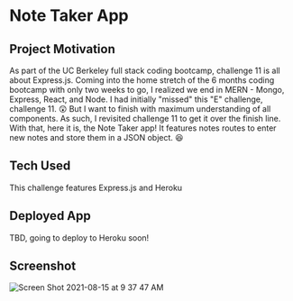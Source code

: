 # Note Taker App

## Project Motivation
As part of the UC Berkeley full stack coding bootcamp, challenge 11 is all about Express.js. Coming into the home stretch of the 6 months coding bootcamp with only two weeks to go, I realized we end in MERN - Mongo, Express, React, and Node. I had initially "missed" this "E" challenge, challenge 11. :astonished: But I want to finish with maximum understanding of all components. As such, I revisited challenge 11 to get it over the finish line. With that, here it is, the Note Taker app! It features notes routes to enter new notes and store them in a JSON object. :satisfied:

## Tech Used
This challenge features Express.js and Heroku

## Deployed App
TBD, going to deploy to Heroku soon!

## Screenshot
![Screen Shot 2021-08-15 at 9 37 47 AM](https://user-images.githubusercontent.com/79061264/129485730-e7f0c6ca-fea7-44e2-9754-d1ab5936707f.png)



